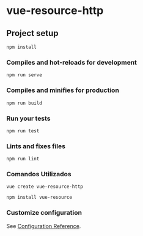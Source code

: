 # vue-resource-http

## Project setup

```
npm install
```

### Compiles and hot-reloads for development

```
npm run serve
```

### Compiles and minifies for production

```
npm run build
```

### Run your tests

```
npm run test
```

### Lints and fixes files

```
npm run lint
```

### Comandos Utilizados

```
vue create vue-resource-http

npm install vue-resource

```

### Customize configuration

See [Configuration Reference](https://cli.vuejs.org/config/).
